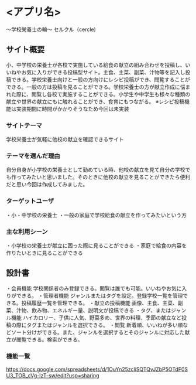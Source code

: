# <アプリ名>
〜学校栄養士の輪〜
セルクル（cercle)

## サイト概要
小、中学校の栄養士が各校で実施している給食の献立の組み合わせを投稿し、いいねやお気に入りができる投稿型サイト。主食、主菜、副菜、汁物等を記入し投稿できる。学校栄養士向けと一般の方向けにレシピ投稿ができ、閲覧することができる。一般の方は投稿を見ることができる。学校栄養士の方が献立作成に悩まれた際に、閲覧し各校で実施することができる。小学生や中学生も様々な種類の献立や世界の献立にもに触れることができ、食育にもつながる。
※レシピ投稿機能は実装期間に時間がかかりそうなため今回は未実装

### サイトテーマ
学校栄養士が気軽に他校の献立を確認できるサイト

### テーマを選んだ理由
自分自身が小学校の栄養士として勤めている時、他校の献立を見て自分の学校でも作ってみたいと思いました。そのときに他校の献立を見ることができたら便利だと思い今回は作成してみました。

### ターゲットユーザ
・小・中学校の栄養士
・一般の家庭で学校給食の献立を作ってみたいという方

### 主な利用シーン
・小学校の栄養士が献立に困った際に見ることができる
・家庭で給食の内容を作りたいときに見ることができる

## 設計書
・会員機能
学校関係者のみ登録できる。閲覧は誰でも可能。いいねやお気に入りができる。
・管理者機能
ジャンルまたはタグを設定。登録学校一覧を管理できる。投稿履歴一覧を管理できる。
・献立の投稿機能
画像、主食、主菜、副菜、汁物、飲み物、エネルギー量、説明文が投稿できる
・タグ、またはジャンル機能
ハイカロリー、子供に人気、野菜多め、世界の料理、季節の献立など投稿の際にタグまたはジャンルを選択できる。
・閲覧
新着順、いいねが多い順などソート分けができる。また、ジャンルを選択するとそのジャンルに対応した献立が閲覧できる。検索ができる。


### 機能一覧
https://docs.google.com/spreadsheets/d/1OuYn25zcliSQTQvJZbP5OTdF0SU3_TOB_cVg-lzT-sw/edit?usp=sharing


